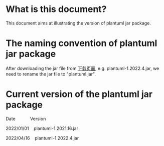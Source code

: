 # What is this document?

This document aims at illustrating the version of plantuml jar package.



# The naming convention of plantuml jar package

After downloading the jar file from [下载页面](https://plantuml.com/zh/download), e.g. plantuml-1.2022.4.jar, we need to rename the jar file to "plantuml.jar".



# Current version of the plantuml jar package

Date            Version

2022/01/01    plantuml-1.2021.16.jar

2022/04/16    plantuml-1.2022.4.jar



